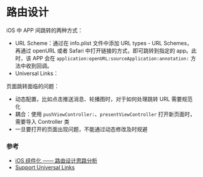 # 路由设计


iOS 中 APP 间跳转的两种方式：
- URL Scheme：通过在 info.plist 文件中添加 URL types - URL Schemes，再通过 openURL 或者 Safari 中打开链接的方式，即可跳转到指定的 app。此时，该 APP 会在 `application:openURL:sourceApplication:annotation:` 方法中收到回调。
- Universal Links：


页面跳转面临的问题：
- 动态配置，比如点击推送消息、轮播图时，对于如何处理跳转 URL 需要规范化
- 耦合：使用 `pushViewController:`、`presentViewController` 打开新页面时，需要导入 Controller 类
- 一旦要打开的页面出现问题，不能通过动态修改及时规避

### 参考

- [iOS 组件化 —— 路由设计思路分析](https://www.jianshu.com/p/76da56b3bd55)
- [Support Universal Links](https://developer.apple.com/library/content/documentation/General/Conceptual/AppSearch/UniversalLinks.html)
